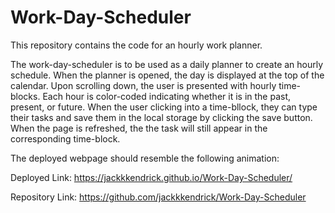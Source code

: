 # Work-Day-Scheduler
This repository contains the code for an hourly work planner. 

The work-day-scheduler is to be used as a daily planner to create an hourly schedule. When the planner is opened, the day is displayed at the top of the calendar. Upon scrolling down, the user is presented with hourly time-blocks. Each hour is color-coded indicating whether it is in the past, present, or future. When the user clicking into a time-bllock, they can type their tasks and save them in the local storage by clicking the save button. When the page is refreshed, the the task will still appear in the corresponding time-block. 

The deployed webpage should resemble the following animation: <link href="./assets/worday-scheduler.gif"/>

Deployed Link: https://jackkkendrick.github.io/Work-Day-Scheduler/

Repository Link: https://github.com/jackkkendrick/Work-Day-Scheduler